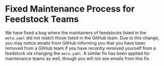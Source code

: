 # Fixed Maintenance Process for Feedstock Teams

We have fixed a bug where the maintainers of feedstocks listed in the
`meta.yaml` did not match those listed in the GitHub team. Due to this
change, you may notice emails from GitHub informing you that you have
been removed from a GitHub team if you have recently removed yourself
from a feedstock via changing the `meta.yaml`. A similar fix has been
applied for maintenance teams as well, though you will not see emails
from this fix.
